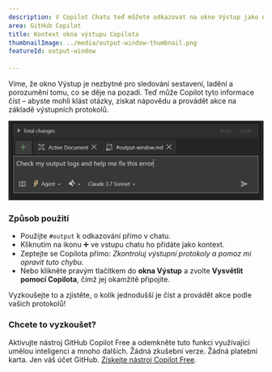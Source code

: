 ```yaml
---
description: V Copilot Chatu teď můžete odkazovat na okno Výstup jako na kontext.
area: GitHub Copilot
title: Kontext okna výstupu Copilota
thumbnailImage: ../media/output-window-thumbnail.png
featureId: output-window

---
```



Víme, že okno Výstup je nezbytné pro sledování sestavení, ladění a porozumění tomu, co se děje na pozadí. Teď může Copilot tyto informace číst – abyste mohli klást otázky, získat nápovědu a provádět akce na základě výstupních protokolů.

![Okno Výstup](../media/output-window.png)

### Způsob použití
- Použijte `#output` k odkazování přímo v chatu.
- Kliknutím na ikonu ➕ ve vstupu chatu ho přidáte jako kontext.
- Zeptejte se Copilota přímo: *Zkontroluj výstupní protokoly a pomoz mi opravit tuto chybu.*
- Nebo klikněte pravým tlačítkem do **okna Výstup** a zvolte **Vysvětlit pomocí Copilota**, čímž jej okamžitě připojíte.

Vyzkoušejte to a zjistěte, o kolik jednodušší je číst a provádět akce podle vašich protokolů!

### Chcete to vyzkoušet?
Aktivujte nástroj GitHub Copilot Free a odemkněte tuto funkci využívající umělou inteligenci a mnoho dalších.
 Žádná zkušební verze. Žádná platební karta. Jen váš účet GitHub. [Získejte nástroj Copilot Free](https://github.com/settings/copilot).
